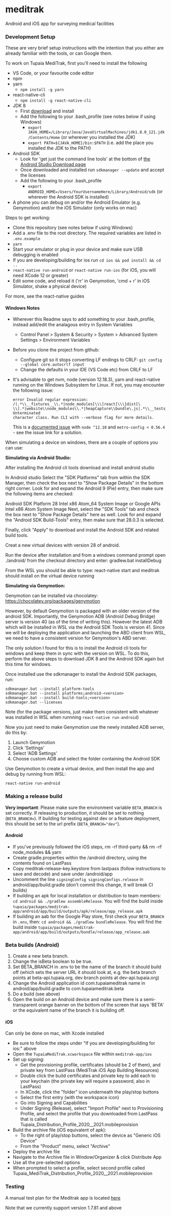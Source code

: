 # meditrak

Android and iOS app for surveying medical facilities

### Development Setup

These are very brief setup instructions with the intention that you either are already familiar with the tools, or can Google them.

To work on Tupaia MediTrak, first you'll need to install the following

- VS Code, or your favourite code editor
- npm
- yarn
  - `npm install -g yarn`
- react-native-cli
  - `npm install -g react-native-cli`
- JDK 8
  - First [download](http://www.oracle.com/technetwork/java/javase/downloads/jdk8-downloads-2133151.html) and install
  - Add the following to your .bash_profile (see notes below if using Windows)
    - `export JAVA_HOME=/Library/Java/JavaVirtualMachines/jdk1.8.0_121.jdk/Contents/Home` (or wherever you installed the JDK)
    - `export PATH=${JAVA_HOME}/bin:$PATH` (i.e. add the place you installed the JDK to the PATH)
- Android SDK
  - Look for 'get just the command line tools' at the bottom of [the Android Studio Download page](https://developer.android.com/studio/index.html)
  - Once downloaded and installed run `sdkmanager --update` and accept the licenses
  - Add the following to your .bash_profile
    - `export ANDROID_HOME=/Users/YourUsernameHere/Library/Android/sdk` (or wherever the Android SDK is installed)
- A phone you can debug on and/or the Android Emulator (e.g. Genymotion) and/or the iOS Simulator (only works on mac)

Steps to get working:

- Clone this repository (see notes below if using Windows)
- Add a .env file to the root directory. The required variables are listed in `.env.example`
- `yarn`
- Start your emulator or plug in your device and make sure USB debugging is enabled
- If you are developing/building for ios run `cd ios && pod install && cd ..`
- `react-native run-android` or `react-native run-ios` (for iOS, you will need XCode 12 or greater)
- Edit some code, and reload it ('rr' in Genymotion, 'cmd + r' in iOS Simulator, shake a physical device)

For more, see the react-native guides

#### Windows Notes

- Wherever this Readme says to add something to your .bash_profile, instead add/edit the analagous entry in System Variables
  - Control Panel > System & Security > System > Advanced System Settings > Environment Variables
- Before you clone the project from github:

  - Configure git so it stops converting LF endings to CRLF: `git config --global core.autocrlf input`
  - Change the defaults in your IDE (VS Code etc) from CRLF to LF

- It's advisable to get nvm, node (version 12.18.3), yarn and react-native running on the Windows Subsystem for Linux. If not, you may encounter the following issue:

  ```
  error Invalid regular expression: /(.*\\__fixtures__\\.*|node_modules[\\\]react[\\\]dist[\
  \\].*|website\\node_modules\\.*|heapCapture\\bundle\.js|.*\\__tests__\\.*)$/: Unterminated
  character class. Run CLI with --verbose flag for more details.
  ```

  This is a [documented issue](https://github.com/expo/expo-cli/issues/1074#issuecomment-559220752) with `node ^12.10` and `metro-config < 0.56.4` - see the issue link for a solution.

When simulating a device on windows, there are a couple of options you can use:

**Simulating via Android Studio:**

After installing the Android cli tools download and install android studio

In Android studio Select the "SDK Platforms" tab from within the SDK Manager, then check the box next to "Show Package Details" in the bottom right corner. Look for and expand the Android 9 (Pie) entry, then make sure the following items are checked:

Android SDK Platform 28
Intel x86 Atom_64 System Image or Google APIs Intel x86 Atom System Image
Next, select the "SDK Tools" tab and check the box next to "Show Package Details" here as well. Look for and expand the "Android SDK Build-Tools" entry, then make sure that 28.0.3 is selected.

Finally, click "Apply" to download and install the Android SDK and related build tools.

Creat a new virtual devices with version 28 of android.

Run the device after installation and from a windows command prompt open ./android/ from the checkout directory and enter:
gradlew.bat installDebug

From the WSL you should be able to type:
react-native start
and meditrak should install on the virtual device running

**Simulating via Genymotion:**

Genymotion can be installed via chocolatey: https://chocolatey.org/packages/genymotion

However, by default Genymotion is packaged with an older version of the android SDK. Importantly, the Genymotion ADB (Android Debug Bridge) server is version 40 (as of the time of writing this). However the latest ADB which will be installed in WSL via the Android SDK Tools is version 41. Since we will be deploying the application and launching the ABD client from WSL, we need to have a consistent version for Genymotion's ABD server.

The only solution I found for this is to install the Android cli tools for windows and keep them in sync with the version on WSL. To do this, perform the above steps to download JDK 8 and the Android SDK again but this time for windows.

Once installed use the sdkmanager to install the Android SDK packages, run:

```
sdkmanager.bat --install platform-tools
sdkmanager.bat --install platforms;android-<version>
sdkmanager.bat --install build-tools;<version>
sdkmanager.bat --licenses
```

Note (for the package versions, just make them consistent with whatever was installed in WSL when runnning `react-native run-android`)

Now you just need to make Genymotion use the newly installed ADB server, do this by:

1. Launch Genymotion
2. Click 'Settings'
3. Select 'ADB Settings'
4. Choose custom ADB and select the folder containing the Android SDK

Use Genymotion to create a virtual device, and then install the app and debug by running from WSL:

`react-native run-android`

### Making a release build

**Very important**: Please make sure the environment variable `BETA_BRANCH` is set correctly. If releasing to production, it should be set to nothing (`BETA_BRANCH=`). If building for testing against dev or a feature deployment, this should be set to the url prefix (`BETA_BRANCH="dev"`).

#### Android

- If you've previously followed the iOS steps, rm -rf third-party && rm -rf node_modules && yarn
- Create gradle.properties within the /android directory, using the contents found on LastPass
- Copy meditrak-release-key.keystore from lastpass (follow instructions to save and decode) and save under /android/app
- Uncomment the line `signingConfig signingConfigs.release` in android/app/build.gradle (don't commit this change, it will break CI builds)
- If building an apk for local installation or distribution to team members: `cd android && ./gradlew assembleRelease`. You will find the build inside `tupaia/packages/meditrak-app/android/app/build/outputs/apk/release/app_release.apk`
- If building an aab for the Google Play store, first check your `BETA_BRANCH` in `.env`, then: `cd android && ./gradlew bundleRelease`. You will find the build inside `tupaia/packages/meditrak-app/android/app/build/outputs/bundle/release/app_release.aab`

### Beta builds (Android)

1. Create a new beta branch.
2. Change the isBeta boolean to be true.
3. Set BETA_BRANCH in .env to be the name of the branch it should build off (which sets the server URL it should look at, e.g. the beta branch points at beta-api.tupaia.org, dev branch points at dev-api.tupaia.org)
4. Change the Android application id com.tupaiameditrak name in android/app/build.gradle to com.tupaiameditrak.beta
5. Do a build (see above)
6. Open the build on an Android device and make sure there is a semi-transparent orange banner on the bottom of the screen that says 'BETA' or the equivalent name of the branch it is building off.

#### iOS

Can only be done on mac, with Xcode installed

- Be sure to follow the steps under "If you are developing/building for ios:" above
- Open the `TupaiaMediTrak.xcworkspace` file within `meditrak-app/ios`
- Set up signing:
  - Get the provisioning profile, certificates (should be 2 of them), and private key from LastPass (MediTrak iOS App Building Resources)
  - Double click the build certificates and private key to add each to your keychain (the private key will require a password, also in LastPass)
  - In XCode, click the "folder" icon underneath the play/stop buttons
  - Select the first entry (with the workspace icon)
  - Go into Signing and Capabilities
  - Under Signing (Release), select "Import Profile" next to Provisioning Profile, and select the profile that you downloaded from LastPass that is called Tupaia_Distribution_Profile_2020__2021.mobileprovision
- Build the archive file (iOS equivalent of apk):
  - To the right of play/stop buttons, select the device as "Generic iOS Device"
  - From the "Product" menu, select "Archive"
 - Deploy the archive file
  - Navigate to the Archive file in Window/Organizer & click Distribute App
  - Use all the pre-selected options
  - When prompted to select a profile, select second profile called Tupaia_MediTrak_Distribution_Profile_2020__2021.mobileprovision
  

### Testing

A manual test plan for the Meditrak app is located [here](__tests__/ManualTests.md)

Note that we currently support version 1.7.81 and above
